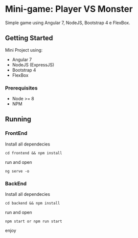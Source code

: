 # Mini-game: Player VS Monster
Simple game using Angular 7, NodeJS, Bootstrap 4 e FlexBox.


## Getting Started

Mini Project using:
- Angular 7
- NodeJS (ExpressJS)
- Bootstrap 4
- FlexBox

### Prerequisites

- Node >= 8
- NPM


## Running

### FrontEnd
Install all dependecies
```
cd frontend && npm install
```

run and open
```
ng serve -o
```

### BackEnd
Install all dependecies
```
cd backend && npm install
```

run and open
```
npm start or npm run start
```



enjoy

